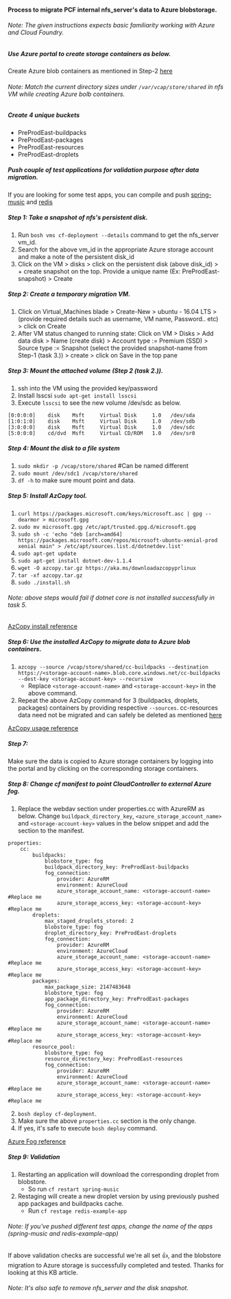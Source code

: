 #### Process to migrate PCF internal nfs_server's data to Azure blobstorage.

###### Note: The given instructions expects basic familiarity working with Azure and Cloud Foundry.

##### Use Azure portal to create storage containers as below.

Create Azure blob containers as mentioned in Step-2 [here](https://docs.pivotal.io/pivotalcf/1-10/customizing/azure-er-config.html#external_azure)

###### Note: Match the current directory sizes under `/var/vcap/store/shared` in nfs VM while creating Azure bolb containers.

##### Create 4 unique buckets
- PreProdEast-buildpacks
- PreProdEast-packages
- PreProdEast-resources
- PreProdEast-droplets

##### Push couple of test applications for validation purpose after data migration.
If you are looking for some test apps, you can compile and push [spring-music](https://github.com/vponnam/spring-music) and [redis](https://github.com/vponnam/cf-redis-example-app)

##### Step 1: Take a snapshot of nfs's persistent disk.
1. Run `bosh vms cf-deployment --details` command to get the nfs_server vm_id.
2. Search for the above vm_id in the appropriate Azure storage account and make a note of the persistent disk_id
3. Click on the VM > disks > click on the persistent disk (above disk_id) > + create snapshot on the top. Provide a unique name (Ex: PreProdEast-snapshot) > Create

##### Step 2: Create a temporary migration VM.
1. Click on Virtual_Machines blade > Create-New > ubuntu - 16.04 LTS > (provide required details such as username, VM name, Password.. etc) > click on Create
2. After VM status changed to running state: Click on VM > Disks > Add data disk > Name (create disk) > Account type := Premium (SSD) > Source type := Snapshot (select the provided snapshot-name from Step-1 (task 3.)) > create > click on Save in the top pane

##### Step 3: Mount the attached volume (Step 2 (task 2.)).
1. ssh into the VM using the provided key/password
2. Install lsscsi `sudo apt-get install lsscsi`
3. Execute `lsscsi` to see the new volume /dev/sdc as below.
```
[0:0:0:0]    disk    Msft     Virtual Disk     1.0   /dev/sda
[1:0:1:0]    disk    Msft     Virtual Disk     1.0   /dev/sdb
[3:0:0:0]    disk    Msft     Virtual Disk     1.0   /dev/sdc
[5:0:0:0]    cd/dvd  Msft     Virtual CD/ROM   1.0   /dev/sr0
```

##### Step 4: Mount the disk to a file system
1. `sudo mkdir -p /vcap/store/shared` #Can be named different
2. `sudo mount /dev/sdc1 /vcap/store/shared`
3. `df -h` to make sure mount point and data.

##### Step 5: Install AzCopy tool.
1. `curl https://packages.microsoft.com/keys/microsoft.asc | gpg --dearmor > microsoft.gpg`
2. `sudo mv microsoft.gpg /etc/apt/trusted.gpg.d/microsoft.gpg`
3. `sudo sh -c 'echo "deb [arch=amd64] https://packages.microsoft.com/repos/microsoft-ubuntu-xenial-prod xenial main" > /etc/apt/sources.list.d/dotnetdev.list'`
4. `sudo apt-get update`
5. `sudo apt-get install dotnet-dev-1.1.4`
6. `wget -O azcopy.tar.gz https://aka.ms/downloadazcopyprlinux`
7. `tar -xf azcopy.tar.gz`
8. `sudo ./install.sh`

###### Note: above steps would fail if dotnet core is not installed successfully in task 5.

[AzCopy install reference](https://docs.microsoft.com/en-us/azure/storage/common/storage-use-azcopy-linux)

##### Step 6: Use the installed AzCopy to migrate data to Azure blob containers.
1. `azcopy --source /vcap/store/shared/cc-buildpacks --destination https://<storage-account-name>.blob.core.windows.net/cc-buildpacks   --dest-key <storage-account-key> --recursive`
	- Replace `<storage-account-name>` and `<storage-account-key>` in the above command.
2. Repeat the above AzCopy command for 3 (buildpacks, droplets, packages) containers by providing respective `--sources`. cc-resources data need not be migrated and can safely be deleted as mentioned [here](https://discuss.pivotal.io/hc/en-us/articles/217982188-How-to-use-Elastic-Runtime-blob-storage-data-)

[AzCopy usage reference](https://docs.microsoft.com/en-us/azure/storage/common/storage-use-azcopy-linux#blob-upload)

##### Step 7:
Make sure the data is copied to Azure storage containers by logging into the portal and by clicking on the corresponding storage containers.

##### Step 8: Change cf manifest to point CloudController to external Azure fog.
1. Replace the webdav section under properties.cc with AzureRM as below. Change `buildpack_directory_key`, `<azure_storage_account_name>` and `<storage-account-key>` values in the below snippet and add the section to the manifest.
```
properties:
	cc:
		buildpacks:
			blobstore_type: fog
			buildpack_directory_key: PreProdEast-buildpacks
			fog_connection:
				provider: AzureRM
				environment: AzureCloud
				azure_storage_account_name: <storage-account-name> #Replace me
				azure_storage_access_key: <storage-account-key> #Replace me
		droplets:
			max_staged_droplets_stored: 2
			blobstore_type: fog
			droplet_directory_key: PreProdEast-droplets
			fog_connection:
				provider: AzureRM
				environment: AzureCloud
				azure_storage_account_name: <storage-account-name> #Replace me
				azure_storage_access_key: <storage-account-key> #Replace me
		packages:
			max_package_size: 2147483648
			blobstore_type: fog
			app_package_directory_key: PreProdEast-packages
			fog_connection:
				provider: AzureRM
				environment: AzureCloud
				azure_storage_account_name: <storage-account-name> #Replace me
				azure_storage_access_key: <storage-account-key> #Replace me
		resource_pool:
			blobstore_type: fog
			resource_directory_key: PreProdEast-resources
			fog_connection:
				provider: AzureRM
				environment: AzureCloud
				azure_storage_account_name: <storage-account-name> #Replace me
				azure_storage_access_key: <storage-account-key> #Replace me
```
2. `bosh deploy cf-deployment`.
3. Make sure the above `properties.cc` section is the only change.
4. If yes, it's safe to execute `bosh deploy` command.

[Azure Fog reference](https://docs.cloudfoundry.org/deploying/common/cc-blobstore-config.html#fog-azure)

##### Step 9: Validation
1. Restarting an application will download the corresponding droplet from blobstore.
	- So run `cf restart spring-music`
2. Restaging will create a new droplet version by using previously pushed app packages and buildpacks cache.
 	- Run `cf restage redis-example-app`
###### Note: If you've pushed different test apps, change the name of the apps (spring-music and redis-example-app)

If above validation checks are successful we're all set :+1:, and the blobstore migration to Azure storage is successfully completed and tested. Thanks for looking at this KB article.

###### Note: It's also safe to remove nfs_server and the disk snapshot.

